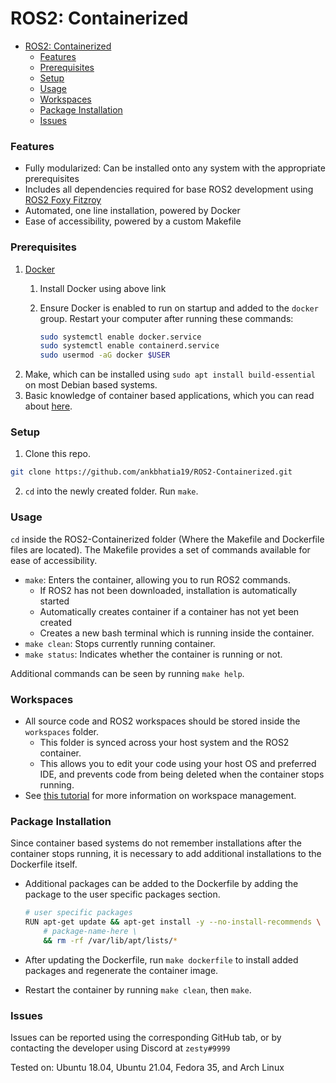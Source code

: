# ROS2: Containerized

- [ROS2: Containerized](#ros2-containerized)
  - [Features](#features)
  - [Prerequisites](#prerequisites)
  - [Setup](#setup)
  - [Usage](#usage)
  - [Workspaces](#workspaces)
  - [Package Installation](#package-installation)
  - [Issues](#issues)

### Features

* Fully modularized: Can be installed onto any system with the appropriate prerequisites
* Includes all dependencies required for base ROS2 development using [ROS2 Foxy Fitzroy](https://docs.ros.org/en/foxy/Releases/Release-Foxy-Fitzroy.html)
* Automated, one line installation, powered by Docker
* Ease of accessibility, powered by a custom Makefile

### Prerequisites

1. [Docker](https://docs.docker.com/get-docker/)
   1. Install Docker using above link
   2. Ensure Docker is enabled to run on startup and added to the `docker` group. Restart your computer after running these commands:

      ```bash
      sudo systemctl enable docker.service
      sudo systemctl enable containerd.service
      sudo usermod -aG docker $USER
      ```
2. Make, which can be installed using `sudo apt install build-essential` on most Debian based systems.
3. Basic knowledge of container based applications, which you can read about [here](https://docker-curriculum.com/).

### Setup

1. Clone this repo.

```sh
git clone https://github.com/ankbhatia19/ROS2-Containerized.git
```

2. `cd` into the newly created folder. Run `make`.

### Usage

`cd` inside the ROS2-Containerized folder (Where the Makefile and Dockerfile files are located). The Makefile provides a set of commands available for ease of accessibility.

* `make`: Enters the container, allowing you to run ROS2 commands.
  * If ROS2 has not been downloaded, installation is automatically started
  * Automatically creates container if a container has not yet been created
  * Creates a new bash terminal which is running inside the container.
* `make clean`: Stops currently running container.
* `make status`: Indicates whether the container is running or not.

Additional commands can be seen by running `make help`.

### Workspaces

* All source code and ROS2 workspaces should be stored inside the `workspaces` folder.
  * This folder is synced across your host system and the ROS2 container.
  * This allows you to edit your code using your host OS and preferred IDE, and prevents code from being deleted when the container stops running.
* See [this tutorial](https://docs.ros.org/en/foxy/Tutorials/Workspace/Creating-A-Workspace.html) for more information on workspace management.

### Package Installation

Since container based systems do not remember installations after the container stops running, it is necessary to add additional installations to the Dockerfile itself.

* Additional packages can be added to the Dockerfile by adding the package to the user specific packages section.

  ```bash
  # user specific packages
  RUN apt-get update && apt-get install -y --no-install-recommends \
      # package-name-here \
      && rm -rf /var/lib/apt/lists/*
  ```
* After updating the Dockerfile, run `make dockerfile` to install added packages and regenerate the container image.
* Restart the container by running `make clean`, then `make`.

### Issues

Issues can be reported using the corresponding GitHub tab, or by contacting the developer using Discord at `zesty#9999`

Tested on: Ubuntu 18.04, Ubuntu 21.04, Fedora 35, and Arch Linux
